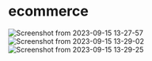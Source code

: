# ecommerce
![Screenshot from 2023-09-15 13-27-57](https://github.com/ChunkBraniac/ecommerce/assets/102151079/6585eff4-fa57-451c-83f5-063081a7294d)
![Screenshot from 2023-09-15 13-29-02](https://github.com/ChunkBraniac/ecommerce/assets/102151079/7a5f4ba3-5558-4cf2-ac77-1cc37c24db82)
![Screenshot from 2023-09-15 13-29-25](https://github.com/ChunkBraniac/ecommerce/assets/102151079/27cd48c6-b88c-4831-b51f-fed74eb2f552)
